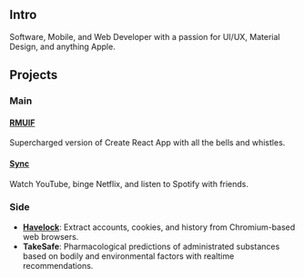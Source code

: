 ## Intro

Software, Mobile, and Web Developer with a passion for UI/UX, Material Design, and anything Apple.

## Projects

### Main

#### [RMUIF](https://github.com/rmuif)

Supercharged version of Create React App with all the bells and whistles.

#### [Sync](https://sync.phoqe.com)

Watch YouTube, binge Netflix, and listen to Spotify with friends.

### Side

- **[Havelock](https://github.com/phoqe/havelock)**: Extract accounts, cookies, and history from Chromium-based web browsers.
- **TakeSafe**: Pharmacological predictions of administrated substances based on bodily and environmental factors with realtime recommendations.
